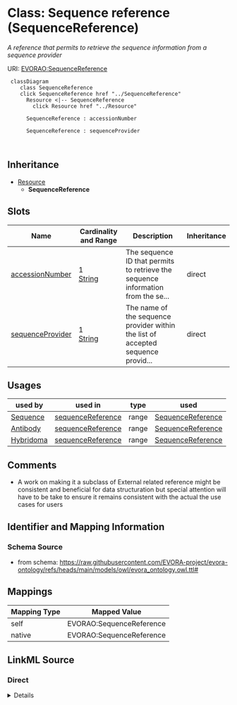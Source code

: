 

# Class: Sequence reference (SequenceReference)


_A reference that permits to retrieve the sequence information from a sequence provider_





URI: [EVORAO:SequenceReference](https://raw.githubusercontent.com/EVORA-project/evora-ontology/refs/heads/main/models/owl/evora_ontology.owl.ttl#SequenceReference)






```mermaid
 classDiagram
    class SequenceReference
    click SequenceReference href "../SequenceReference"
      Resource <|-- SequenceReference
        click Resource href "../Resource"
      
      SequenceReference : accessionNumber
        
      SequenceReference : sequenceProvider
        
      
```





## Inheritance
* [Resource](Resource.md)
    * **SequenceReference**



## Slots

| Name | Cardinality and Range | Description | Inheritance |
| ---  | --- | --- | --- |
| [accessionNumber](accessionNumber.md) | 1 <br/> [String](String.md) | The sequence ID that permits to retrieve the sequence information from the se... | direct |
| [sequenceProvider](sequenceProvider.md) | 1 <br/> [String](String.md) | The name of the sequence provider within the list of accepted sequence provid... | direct |





## Usages

| used by | used in | type | used |
| ---  | --- | --- | --- |
| [Sequence](Sequence.md) | [sequenceReference](sequenceReference.md) | range | [SequenceReference](SequenceReference.md) |
| [Antibody](Antibody.md) | [sequenceReference](sequenceReference.md) | range | [SequenceReference](SequenceReference.md) |
| [Hybridoma](Hybridoma.md) | [sequenceReference](sequenceReference.md) | range | [SequenceReference](SequenceReference.md) |






## Comments

* A work on making it a subclass of External related reference might be consistent and beneficial for data structuration but special attention will have to be take to ensure it remains consistent with the actual the use cases for users

## Identifier and Mapping Information







### Schema Source


* from schema: https://raw.githubusercontent.com/EVORA-project/evora-ontology/refs/heads/main/models/owl/evora_ontology.owl.ttl#




## Mappings

| Mapping Type | Mapped Value |
| ---  | ---  |
| self | EVORAO:SequenceReference |
| native | EVORAO:SequenceReference |







## LinkML Source

<!-- TODO: investigate https://stackoverflow.com/questions/37606292/how-to-create-tabbed-code-blocks-in-mkdocs-or-sphinx -->

### Direct

<details>
```yaml
name: SequenceReference
description: A reference that permits to retrieve the sequence information from a
  sequence provider
title: Sequence reference
comments:
- A work on making it a subclass of External related reference might be consistent
  and beneficial for data structuration but special attention will have to be take
  to ensure it remains consistent with the actual the use cases for users
from_schema: https://raw.githubusercontent.com/EVORA-project/evora-ontology/refs/heads/main/models/owl/evora_ontology.owl.ttl#
is_a: Resource
slots:
- accessionNumber
- sequenceProvider
slot_usage:
  accessionNumber:
    name: accessionNumber
    description: The sequence ID that permits to retrieve the sequence information
      from the sequence provider
    title: accession number
    close_mappings:
    - dct:identifier
    domain_of:
    - SequenceReference
    range: string
    required: true
    multivalued: false
  sequenceProvider:
    name: sequenceProvider
    description: The name of the sequence provider within the list of accepted sequence
      providers
    title: sequence provider
    close_mappings:
    - dct:publisher
    domain_of:
    - SequenceReference
    range: string
    required: true
    multivalued: false

```
</details>

### Induced

<details>
```yaml
name: SequenceReference
description: A reference that permits to retrieve the sequence information from a
  sequence provider
title: Sequence reference
comments:
- A work on making it a subclass of External related reference might be consistent
  and beneficial for data structuration but special attention will have to be take
  to ensure it remains consistent with the actual the use cases for users
from_schema: https://raw.githubusercontent.com/EVORA-project/evora-ontology/refs/heads/main/models/owl/evora_ontology.owl.ttl#
is_a: Resource
slot_usage:
  accessionNumber:
    name: accessionNumber
    description: The sequence ID that permits to retrieve the sequence information
      from the sequence provider
    title: accession number
    close_mappings:
    - dct:identifier
    domain_of:
    - SequenceReference
    range: string
    required: true
    multivalued: false
  sequenceProvider:
    name: sequenceProvider
    description: The name of the sequence provider within the list of accepted sequence
      providers
    title: sequence provider
    close_mappings:
    - dct:publisher
    domain_of:
    - SequenceReference
    range: string
    required: true
    multivalued: false
attributes:
  accessionNumber:
    name: accessionNumber
    description: The sequence ID that permits to retrieve the sequence information
      from the sequence provider
    title: accession number
    from_schema: https://raw.githubusercontent.com/EVORA-project/evora-ontology/refs/heads/main/models/owl/evora_ontology.owl.ttl#
    close_mappings:
    - dct:identifier
    rank: 1000
    alias: accessionNumber
    owner: SequenceReference
    domain_of:
    - SequenceReference
    range: string
    required: true
    multivalued: false
  sequenceProvider:
    name: sequenceProvider
    description: The name of the sequence provider within the list of accepted sequence
      providers
    title: sequence provider
    from_schema: https://raw.githubusercontent.com/EVORA-project/evora-ontology/refs/heads/main/models/owl/evora_ontology.owl.ttl#
    close_mappings:
    - dct:publisher
    rank: 1000
    alias: sequenceProvider
    owner: SequenceReference
    domain_of:
    - SequenceReference
    range: string
    required: true
    multivalued: false
    equals_string_in:
    - ENA
    - GenBank

```
</details>